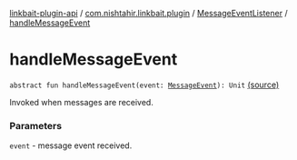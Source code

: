 [linkbait-plugin-api](../../index.md) / [com.nishtahir.linkbait.plugin](../index.md) / [MessageEventListener](index.md) / [handleMessageEvent](.)

# handleMessageEvent

`abstract fun handleMessageEvent(event: `[`MessageEvent`](../-message-event/index.md)`): Unit` [(source)](https://gitlab.com/nishtahir/linkbait/tree/master/linkbait-plugin-api/src/main/kotlin//com/nishtahir/linkbait/plugin/Events.kt#L30)

Invoked when messages are received.

### Parameters

`event` - message event received.